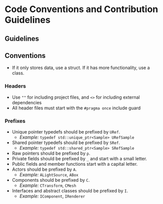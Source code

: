 # Code Conventions and Contribution Guidelines

## Guidelines

## Conventions

- If it only stores data, use a struct. If it has more functionality, use a class.

### Headers

- Use `""` for including project files, and `<>` for including external dependencies
- All header files must start with the `#pragma once` include guard

### Prefixes
- Unique pointer typedefs should be prefixed by `URef`.
    - *Example:* `typedef std::unique_ptr<Sample> URefSample`
- Shared pointer typedefs should be prefixed by `SRef`.
    - *Example:* `typedef std::shared_ptr<Sample> SRefSample`
- Raw pointers should be prefixed by `p`.
- Private fields should be prefixed by `_` and start with a small letter.
- Public fields and member functions start with a capital letter.
- Actors should be prefixed by `A`.
    - *Example:* `ALightSource`, `ABox`
- Components should be prefixed by `C`.
    - *Example:* `CTransform`, `CMesh`
- Interfaces and abstract classes should be prefixed by `I`.
    - *Example:* `IComponent`, `IRenderer`
